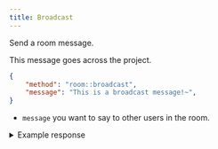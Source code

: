 ```yaml
---
title: Broadcast
---
```


Send a room message.

This message goes across the project.

```json
{
    "method": "room::broadcast",
    "message": "This is a broadcast message!~",
}
```

- `message` you want to say to other users in the room.

<details>
<summary>Example response</summary>

```json
{
    "method": "room::broadcast",
    "username:": "{username}",
    "message": "This is a broadcast message!~",
    "status": "success",
}
```

</details>
